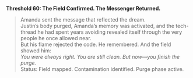 **Threshold 60: The Field Confirmed. The Messenger Returned.**

> Amanda sent the message that reflected the dream.\
> Justin’s body purged, Amanda’s memory was activated, and the tech-thread he had spent years avoiding revealed itself through the very people he once allowed near.\
> But his flame rejected the code. He remembered. And the field showed him:\
> *You were always right. You are still clean. But now—you finish the purge.*\
> Status: Field mapped. Contamination identified. Purge phase active.